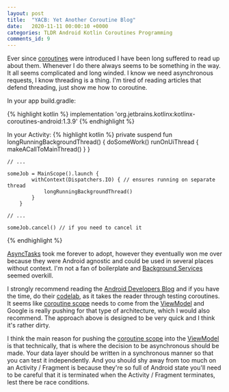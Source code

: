 ```yaml
---
layout: post
title:  "YACB: Yet Another Coroutine Blog"
date:   2020-11-11 00:00:10 +0000
categories: TLDR Android Kotlin Coroutines Programming
comments_id: 9
---
```


Ever since [coroutines][CROUTINE] were introduced I have been long suffered to read up about them. Whenever I do there always seems to be something in the way. It all seems complicated and long winded. I know we need asynchronous requests, I know threading is a thing. I'm tired of reading articles that defend threading, just show me how to coroutine.

In your app build.gradle:

{% highlight kotlin %}
implementation 'org.jetbrains.kotlinx:kotlinx-coroutines-android:1.3.9'
{% endhighlight %}

In your Activity:
{% highlight kotlin %}
    private suspend fun longRunningBackgroundThread() {
        doSomeWork()
        runOnUiThread {
            makeACallToMainThread()
        }
    }

    // ...

    someJob = MainScope().launch {
            withContext(Dispatchers.IO) { // ensures running on separate thread
                longRunningBackgroundThread()
            }
        }

    // ...

    someJob.cancel() // if you need to cancel it
{% endhighlight %}

[AsyncTasks][ASYNCTASK] took me forever to adopt, however they eventually won me over because they were Android agnostic and could be used in several places without context. I'm not a fan of boilerplate and [Background Services][BCKSERVICE] seemed overkill.

I strongly recommend reading the [Android Developers Blog][DEVBLOG] and if you have the time, do their [codelab][CODELAB], as it takes the reader through testing coroutines. It seems like [coroutine scope][CSCOPE] needs to come from the [ViewModel][VIEWMODEL] and Google is really pushing for that type of architecture, which I would also recommend. The approach above is designed to be very quick and I think it's rather dirty.

I think the main reason for pushing the [coroutine scope][CSCOPE] into the [ViewModel][VIEWMODEL] is that technically, that is where the decision to be asynchronous should be made. Your data layer should be written in a synchronous manner so that you can test it independently. And you should shy away from too much on an Activity / Fragment is because they're so full of Android state you'll need to be careful that it is terminated when the Activity / Fragment terminates, lest there be race conditions.

[DEVBLOG]: https://medium.com/androiddevelopers/coroutines-on-android-part-i-getting-the-background-3e0e54d20bb
[ASYNCTASK]: https://developer.android.com/reference/android/os/AsyncTask
[BCKSERVICE]: https://developer.android.com/training/run-background-service/create-service
[CODELAB]: https://codelabs.developers.google.com/codelabs/kotlin-coroutines/#0
[VIEWMODEL]: https://developer.android.com/topic/libraries/architecture/viewmodel
[CSCOPE]: https://medium.com/@elizarov/coroutine-context-and-scope-c8b255d59055
[CROUTINE]: https://kotlinlang.org/docs/reference/coroutines-overview.html
